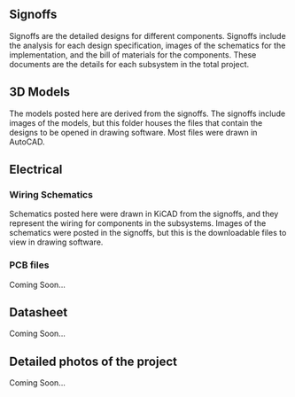 ## Signoffs

Signoffs are the detailed designs for different components. Signoffs include the analysis for each design specification, images of the schematics for the implementation, and the bill of materials for the components. These documents are the details for each subsystem in the total project. 

## 3D Models

The models posted here are derived from the signoffs. The signoffs include images of the models, but this folder houses the files that contain the designs to be opened in drawing software. Most files were drawn in AutoCAD.

## Electrical

### Wiring Schematics

Schematics posted here were drawn in KiCAD from the signoffs, and they represent the wiring for components in the subsystems. Images of the schematics were posted in the signoffs, but this is the downloadable files to view in drawing software. 


### PCB files

Coming Soon...

## Datasheet 

Coming Soon...


## Detailed photos of the project

Coming Soon...



